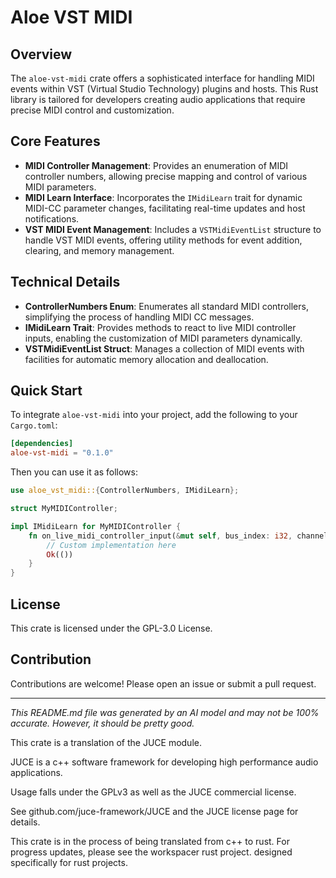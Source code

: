 # Aloe VST MIDI

## Overview

The `aloe-vst-midi` crate offers a sophisticated interface for handling MIDI events within VST (Virtual Studio Technology) plugins and hosts. This Rust library is tailored for developers creating audio applications that require precise MIDI control and customization.

## Core Features

- **MIDI Controller Management**: Provides an enumeration of MIDI controller numbers, allowing precise mapping and control of various MIDI parameters.
- **MIDI Learn Interface**: Incorporates the `IMidiLearn` trait for dynamic MIDI-CC parameter changes, facilitating real-time updates and host notifications.
- **VST MIDI Event Management**: Includes a `VSTMidiEventList` structure to handle VST MIDI events, offering utility methods for event addition, clearing, and memory management.

## Technical Details

- **ControllerNumbers Enum**: Enumerates all standard MIDI controllers, simplifying the process of handling MIDI CC messages.
- **IMidiLearn Trait**: Provides methods to react to live MIDI controller inputs, enabling the customization of MIDI parameters dynamically.
- **VSTMidiEventList Struct**: Manages a collection of MIDI events with facilities for automatic memory allocation and deallocation.

## Quick Start

To integrate `aloe-vst-midi` into your project, add the following to your `Cargo.toml`:

```toml
[dependencies]
aloe-vst-midi = "0.1.0"
```

Then you can use it as follows:

```rust
use aloe_vst_midi::{ControllerNumbers, IMidiLearn};

struct MyMIDIController;

impl IMidiLearn for MyMIDIController {
    fn on_live_midi_controller_input(&mut self, bus_index: i32, channel: i16, midicc: ControllerNumbers) -> tresult {
        // Custom implementation here
        Ok(())
    }
}
```

## License

This crate is licensed under the GPL-3.0 License.

## Contribution

Contributions are welcome! Please open an issue or submit a pull request. 

---

*This README.md file was generated by an AI model and may not be 100% accurate. However, it should be pretty good.*

This crate is a translation of the JUCE module.

JUCE is a c++ software framework for developing high performance audio applications.

Usage falls under the GPLv3 as well as the JUCE commercial license.

See github.com/juce-framework/JUCE and the JUCE license page for details.

This crate is in the process of being translated from c++ to rust. For progress updates, please see the workspacer rust project. designed specifically for rust projects.

